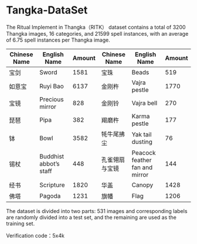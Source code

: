 # Tangka-DataSet

The Ritual Implement in Thangka（RITK） dataset contains a total of 3200 Thangka images, 16 categories, and 21599 spell instances, with an average of 6.75 spell instances per Thangka image. 



| Chinese Name | English Name           | Amount | Chinese Name   | English Name                   | Amount |
| ------------ | ---------------------- | ------ | -------------- | ------------------------------ | ------ |
| 宝剑         | Sword                  | 1581   | 宝珠           | Beads                          | 519    |
| 如意宝       | Ruyi Bao               | 6137   | 金刚杵         | Vajra pestle                   | 1770   |
| 宝镜         | Precious mirror        | 828    | 金刚铃         | Vajra bell                     | 270    |
| 琵琶         | Pipa                   | 382    | 羯磨杵         | Karma pestle                   | 177    |
| 钵           | Bowl                   | 3582   | 牦牛尾拂尘     | Yak tail dusting               | 76     |
| 锡杖         | Buddhist abbot’s staff | 448    | 孔雀翎扇与宝镜 | Peacock feather fan and mirror | 144    |
| 经书         | Scripture              | 1820   | 华盖           | Canopy                         | 1428   |
| 佛塔         | Pagoda                 | 1231   | 旗幡           | Flag                           | 1206   |





The dataset is divided into two parts: 531 images and corresponding labels are randomly divided into a test set, and the remaining are used as the training set.



[download url]: https://pan.baidu.com/s/1N-otvaZFyoPAHq4sUILWVw?pwd=5x4k

Verification code：5x4k